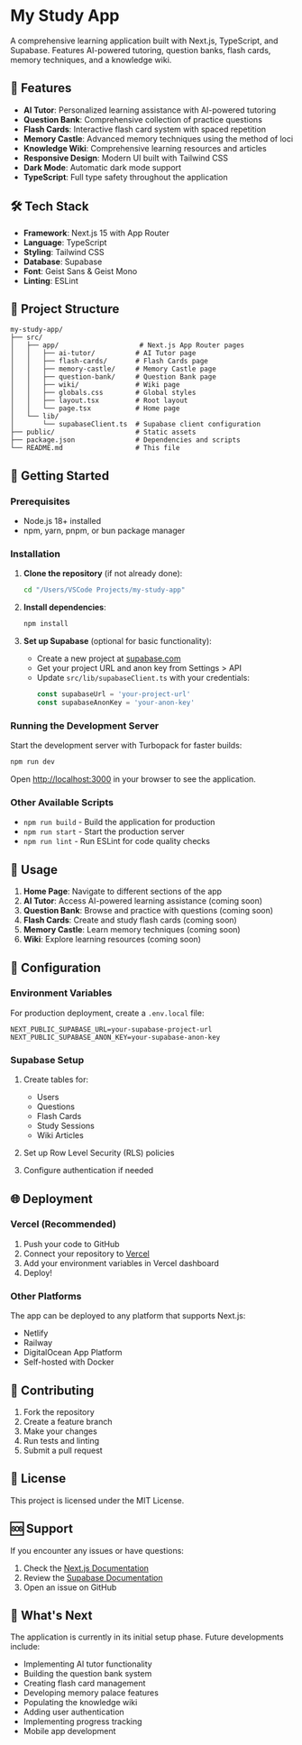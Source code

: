 # My Study App

A comprehensive learning application built with Next.js, TypeScript, and Supabase. Features AI-powered tutoring, question banks, flash cards, memory techniques, and a knowledge wiki.

## 🚀 Features

- **AI Tutor**: Personalized learning assistance with AI-powered tutoring
- **Question Bank**: Comprehensive collection of practice questions
- **Flash Cards**: Interactive flash card system with spaced repetition
- **Memory Castle**: Advanced memory techniques using the method of loci
- **Knowledge Wiki**: Comprehensive learning resources and articles
- **Responsive Design**: Modern UI built with Tailwind CSS
- **Dark Mode**: Automatic dark mode support
- **TypeScript**: Full type safety throughout the application

## 🛠️ Tech Stack

- **Framework**: Next.js 15 with App Router
- **Language**: TypeScript
- **Styling**: Tailwind CSS
- **Database**: Supabase
- **Font**: Geist Sans & Geist Mono
- **Linting**: ESLint

## 📁 Project Structure

```
my-study-app/
├── src/
│   ├── app/                    # Next.js App Router pages
│   │   ├── ai-tutor/          # AI Tutor page
│   │   ├── flash-cards/       # Flash Cards page
│   │   ├── memory-castle/     # Memory Castle page
│   │   ├── question-bank/     # Question Bank page
│   │   ├── wiki/              # Wiki page
│   │   ├── globals.css        # Global styles
│   │   ├── layout.tsx         # Root layout
│   │   └── page.tsx           # Home page
│   └── lib/
│       └── supabaseClient.ts  # Supabase client configuration
├── public/                    # Static assets
├── package.json               # Dependencies and scripts
└── README.md                  # This file
```

## 🚀 Getting Started

### Prerequisites

- Node.js 18+ installed
- npm, yarn, pnpm, or bun package manager

### Installation

1. **Clone the repository** (if not already done):
   ```bash
   cd "/Users/VSCode Projects/my-study-app"
   ```

2. **Install dependencies**:
   ```bash
   npm install
   ```

3. **Set up Supabase** (optional for basic functionality):
   - Create a new project at [supabase.com](https://supabase.com)
   - Get your project URL and anon key from Settings > API
   - Update `src/lib/supabaseClient.ts` with your credentials:
     ```typescript
     const supabaseUrl = 'your-project-url'
     const supabaseAnonKey = 'your-anon-key'
     ```

### Running the Development Server

Start the development server with Turbopack for faster builds:

```bash
npm run dev
```

Open [http://localhost:3000](http://localhost:3000) in your browser to see the application.

### Other Available Scripts

- `npm run build` - Build the application for production
- `npm run start` - Start the production server
- `npm run lint` - Run ESLint for code quality checks

## 🎯 Usage

1. **Home Page**: Navigate to different sections of the app
2. **AI Tutor**: Access AI-powered learning assistance (coming soon)
3. **Question Bank**: Browse and practice with questions (coming soon)
4. **Flash Cards**: Create and study flash cards (coming soon)
5. **Memory Castle**: Learn memory techniques (coming soon)
6. **Wiki**: Explore learning resources (coming soon)

## 🔧 Configuration

### Environment Variables

For production deployment, create a `.env.local` file:

```env
NEXT_PUBLIC_SUPABASE_URL=your-supabase-project-url
NEXT_PUBLIC_SUPABASE_ANON_KEY=your-supabase-anon-key
```

### Supabase Setup

1. Create tables for:
   - Users
   - Questions
   - Flash Cards
   - Study Sessions
   - Wiki Articles

2. Set up Row Level Security (RLS) policies

3. Configure authentication if needed

## 🌐 Deployment

### Vercel (Recommended)

1. Push your code to GitHub
2. Connect your repository to [Vercel](https://vercel.com)
3. Add your environment variables in Vercel dashboard
4. Deploy!

### Other Platforms

The app can be deployed to any platform that supports Next.js:
- Netlify
- Railway
- DigitalOcean App Platform
- Self-hosted with Docker

## 🤝 Contributing

1. Fork the repository
2. Create a feature branch
3. Make your changes
4. Run tests and linting
5. Submit a pull request

## 📝 License

This project is licensed under the MIT License.

## 🆘 Support

If you encounter any issues or have questions:

1. Check the [Next.js Documentation](https://nextjs.org/docs)
2. Review the [Supabase Documentation](https://supabase.com/docs)
3. Open an issue on GitHub

## 🎉 What's Next

The application is currently in its initial setup phase. Future developments include:

- Implementing AI tutor functionality
- Building the question bank system
- Creating flash card management
- Developing memory palace features
- Populating the knowledge wiki
- Adding user authentication
- Implementing progress tracking
- Mobile app development
